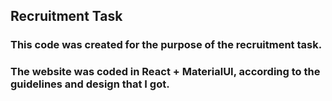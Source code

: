 ## Recruitment Task

### This code was created for the purpose of the recruitment task.

### The website was coded in React + MaterialUI, according to the guidelines and design that I got.
